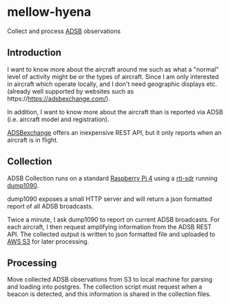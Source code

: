 mellow-hyena
=============

Collect and process [ADSB](https://en.wikipedia.org/wiki/Automatic_Dependent_Surveillance%E2%80%93Broadcast) observations

## Introduction
I want to know more about the aircraft around me such as what a "normal" level of activity might be or the types of aircraft.  Since I am only interested in aircraft which operate locally, and I don't need geographic displays etc. (already well supported by websites such as https://https://adsbexchange.com/).

In addition, I want to know more about the aircraft than is reported via ADSB (i.e. aircraft model and registration).

[ADSBexchange](https://rapidapi.com/adsbx/api/adsbexchange-com1) offers an inexpensive REST API, but it only reports when an aircraft is in flight.  

## Collection
ADSB Collection runs on a standard [Raspberry Pi 4](https://www.raspberrypi.org/) using a [rtl-sdr](https://osmocom.org/projects/rtl-sdr/wiki/rtl-sdr) running [dump1090](https://github.com/antirez/dump1090).

dump1090 exposes a small HTTP server and will return a json formatted report of all ADSB broadcasts.

Twice a minute, I ask dump1090 to report on current ADSB broadcasts.  For each aircraft, I then request amplifying information from the ADSB REST API.  The collected output is written to json formatted file and uploaded to [AWS S3](https://aws.amazon.com/pm/serv-s3) for later processing.

## Processing
Move collected ADSB observations from S3 to local machine for parsing and loading into postgres.
The collection script must request when a beacon is detected, and this information is shared in the collection files.